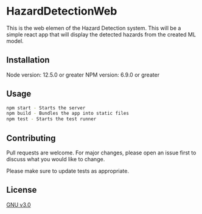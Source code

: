 # HazardDetectionWeb

This is the web elemen of the Hazard Detection system. This will be a simple react app that will display the detected hazards from the created ML model. 

## Installation

Node version: 12.5.0 or greater
NPM version: 6.9.0 or greater

## Usage

```bash
npm start - Starts the server
npm build - Bundles the app into static files
npm test - Starts the test runner
```

## Contributing
Pull requests are welcome. For major changes, please open an issue first to discuss what you would like to change.

Please make sure to update tests as appropriate.

## License
[GNU v3.0](https://www.gnu.org/licenses/gpl-3.0.en.html)